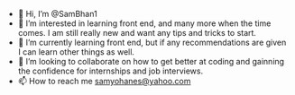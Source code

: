 - 👋 Hi, I’m @SamBhan1
- 👀 I’m interested in learning front end, and many more when the time comes. I am still really new and want any tips and tricks to start.
- 🌱 I’m currently learning front end, but if any recommendations are given I can learn other things as well.
- 💞️ I’m looking to collaborate on how to get better at coding and gainning the confidence for internships and job interviews.
- 📫 How to reach me samyohanes@yahoo.com

<!---
SamBhan1/SamBhan1 is a ✨ special ✨ repository because its `README.md` (this file) appears on your GitHub profile.
You can click the Preview link to take a look at your changes.
--->
